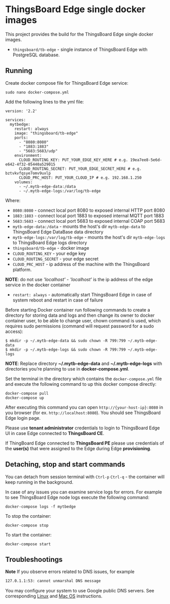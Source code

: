 # ThingsBoard Edge single docker images 

This project provides the build for the ThingsBoard Edge single docker images.

* `thingsboard/tb-edge` - single instance of ThingsBoard Edge with PostgreSQL database.

## Running

Create docker compose file for ThingsBoard Edge service:
```
sudo nano docker-compose.yml
```

Add the following lines to the yml file:

```
version: '2.2'

services:
  mytbedge:
    restart: always
    image: "thingsboard/tb-edge"
    ports:
      - "8080:8080"
      - "1883:1883"
      - "5683:5683/udp"
    environment:
      CLOUD_ROUTING_KEY: PUT_YOUR_EDGE_KEY_HERE # e.g. 19ea7ee8-5e6d-e642-4f32-05440a529015
      CLOUD_ROUTING_SECRET: PUT_YOUR_EDGE_SECRET_HERE # e.g. bztvkvfqsye7omv9uxlp
      CLOUD_PRC_HOST: PUT_YOUR_CLOUD_IP # e.g. 192.168.1.250
    volumes:
      - ~/.mytb-edge-data:/data
      - ~/.mytb-edge-logs:/var/log/tb-edge
```

Where:    
- `8080:8080` - connect local port 8080 to exposed internal HTTP port 8080
- `1883:1883` - connect local port 1883 to exposed internal MQTT port 1883  
- `5683:5683` - connect local port 5683 to exposed internal COAP port 5683   
- `mytb-edge-data:/data` - mounts the host's dir `mytb-edge-data` to ThingsBoard Edge DataBase data directory
- `mytb-edge-logs:/var/log/tb-edge` - mounts the host's dir `mytb-edge-logs` to ThingsBoard Edge logs directory
- `thingsboard/tb-edge` - docker image
- `CLOUD_ROUTING_KEY` - your edge key
- `CLOUD_ROUTING_SECRET` - your edge secret
- `CLOUD_PRC_HOST` - ip address of the machine with the ThingsBoard platform. 

**NOTE**: do not use *'localhost'* - *'localhost'* is the ip address of the edge service in the docker container 

- `restart: always` - automatically start ThingsBoard Edge in case of system reboot and restart in case of failure

Before starting Docker container run following commands to create a directory for storing data and logs and then change its owner to docker container user, to be able to change user, chown command is used, which requires sudo permissions (command will request password for a sudo access):
```
$ mkdir -p ~/.mytb-edge-data && sudo chown -R 799:799 ~/.mytb-edge-data
$ mkdir -p ~/.mytb-edge-logs && sudo chown -R 799:799 ~/.mytb-edge-logs
```

**NOTE**: Replace directory **~/.mytb-edge-data** and **~/.mytb-edge-logs** with directories you’re planning to use in **docker-compose.yml**.

Set the terminal in the directory which contains the `docker-compose.yml` file and execute the following command to up this docker compose directly:

```
docker-compose pull
docker-compose up
```

After executing this command you can open `http://{your-host-ip}:8080` in you browser (for ex. `http://localhost:8080`). 
You should see ThingsBoard Edge login page.

Please use **tenant administrator** credentials to login to ThingsBoard Edge UI in case Edge connected to **ThingsBoard CE**.

If ThingBoard Edge connected to **ThingsBoard PE** please use credentials of the **user(s)** that were assigned to the Edge during Edge **provisioning**.

## Detaching, stop and start commands

You can detach from session terminal with `Ctrl-p` `Ctrl-q` - the container will keep running in the background.

In case of any issues you can examine service logs for errors. For example to see ThingsBoard Edge node logs execute the following command:
```
docker-compose logs -f mytbedge
```
To stop the container:
```
docker-compose stop
```
To start the container:
```
docker-compose start
```

## Troubleshootings

**Note** If you observe errors related to DNS issues, for example

```bash
127.0.1.1:53: cannot unmarshal DNS message
```

You may configure your system to use Google public DNS servers. 
See corresponding [Linux](https://developers.google.com/speed/public-dns/docs/using#linux) and [Mac OS](https://developers.google.com/speed/public-dns/docs/using#mac_os) instructions.